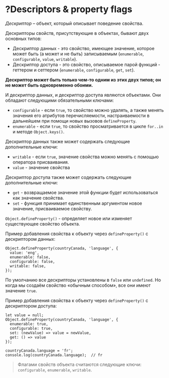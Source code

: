 # ?Descriptors & property flags

_Дескриптор_ – объект, который описывает поведение свойства.

Дескрипторы свойств, присутствующие в объектах, бывают двух основных типов:

* Дескриптор данных - это свойство, имеющее значение, которое может быть (а может и не быть) записываемым (`enumerable`, `configurable`, `value`, `writable`).
* Дескриптор доступа - это свойство, описываемое парой функций - геттером и сеттером (`enumerable`, `configurable`, `get`, `set`).

__Дескриптор может быть только чем-то одним из этих двух типов; он не может быть одновременно обоими.__

И дескриптор данных, и дескриптор доступа являются объектами. Они обладают следующими обязательными ключами:

* `configurable` - если `true`, то свойство можно удалять, а также менять значения его атрибутов перечисляемости, настраиваемости в дальнейшем при помощи новых вызовов `defineProperty`.
* `enumerable` - если `true`, то свойство просматривается в цикле `for..in` и методе `Object.keys()`.

Дескриптор данных также может содержать следующие дополнительные ключи:

* `writable` - если `true`, значение свойства можно менять с помощью оператора присваивания.
* `value` - значение свойства

Дескриптор доступа также может содержать следующие дополнительные ключи:

* `get` - возвращаемое значение этой функции будет использоваться как значение свойства.
* `set` - функция принимает единственным аргументом новое значение, присваиваемое свойству.

`Object.defineProperty()` - определяет новое или изменяет существующее свойство объекта.

Пример добавления свойства к объекту через `defineProperty()` с дескриптором данных:

~~~
Object.defineProperty(countryCanada, 'language', {
  value: 'eng',
  enumerable: false,
  configurable: false,
  writable: false,
});
~~~

По умолчанию все дескрипторы установлены в `false` или `undefined`. Но когда мы создаём свойство «обычным способом», все они имеют значение `true`.

Пример добавления свойства к объекту через `defineProperty()` с дескриптором доступа:

~~~
let value = null;
Object.defineProperty(countryCanada, 'language', {
  enumerable: true,
  configurable: true,
  set: (newValue) => value = newValue,
  get: () => value
});

countryCanada.language = 'fr';
console.log(countryCanada.language);  // fr
~~~

> Флагами свойств объекта считаются следующие ключи: `configurable`, `enumerable`, `writable`.
